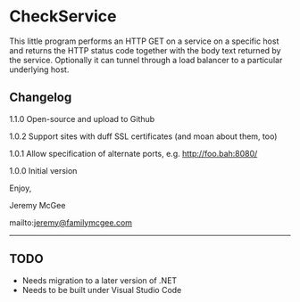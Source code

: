 CheckService
============

This little program performs an HTTP GET on a service on a specific host and returns the HTTP status code together with the body text returned by the service. Optionally it can tunnel through a load balancer to a particular underlying host.

Changelog
---------

1.1.0   Open-source and upload to Github

1.0.2   Support sites with duff SSL certificates (and moan about them, too)

1.0.1   Allow specification of alternate ports, e.g. <http://foo.bah:8080/>

1.0.0   Initial version

Enjoy,

Jeremy McGee

mailto:<jeremy@familymcgee.com>

---

TODO
----

* Needs migration to a later version of .NET
* Needs to be built under Visual Studio Code
